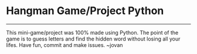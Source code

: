 # Hangman Game/Project Python 
***
This mini-game/project was 100% made using Python.
The point of the game is to guess letters and find the hidden word without losing all your lifes.
Have fun, commit and make issues.
~jovan